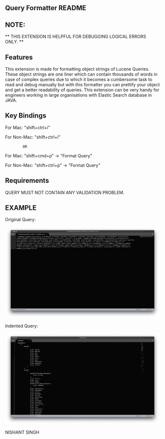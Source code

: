 ## Query Formatter README

## NOTE:
** THIS EXTENSION IS HELPFUL FOR DEBUGGING LOGICAL ERRORS ONLY. **

## Features
This extension is made for formatting object strings of Lucene Queries. These object strings are one liner
which can contain thousands of words in case of complex queries due to which it becomes a cumbersome task
to read and debug manually but with this formatter you can prettify your object and get a better readability
of queries. This extension can be very handy for engineers working in large organisations with Elastic Search database in JAVA.

## Key Bindings
For Mac:  "shift+ctrl+i"

For Non-Mac: "shift+ctrl+i"

            OR

For Mac: "shift+cmd+p" -> "Format Query"

For Non-Mac: "shift+ctrl+p" -> "Format Query"


## Requirements
QUERY MUST NOT CONTAIN ANY VALIDATION PROBLEM.

## EXAMPLE

Original Query: 

![](https://github.com/nishant-ns19/Lucene-Query-Formatter/blob/master/before.jpg)

Indented Query:

![](https://github.com/nishant-ns19/Lucene-Query-Formatter/blob/master/after.jpg)

NISHANT SINGH
